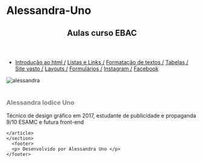 # Alessandra-Uno
 <head>
   <title> Home page </title>
   <meta charset="UTF-8">
<meta name="viewport" content="width-device-width" initial-scale="1">
<link rel="stylesheet" type="text/css" href="../HTML/css/home-page.css">
</head>
<body>
    <header>
        <h2> Aulas curso EBAC</h2>
    </header>
    <section>
        <nav>
            <ul>
                <li> <a href="1-estrutura-basica.html">Introdução ao html /</a>
                <a href="2-listas-e-links.html">Listas e Links /</a> 
               <a href="3-formatacao-de-textos.html">Formatação de textos /</a> 
                <a href="4-tabelas.html">Tabelas /</a> 
                <a href="index.html">Site vasto /</a> 
               <a href="5-layouts.html">Layouts /</a>
              <a href="6-formularios.html"> Formulários /</a>
               <a href="https://www.instagram.com/aleiodiceuno/" target="_blank">Instagram /</a>
            <a href="https://www.facebook.com/alessandra.uno.927/" target="_blank">Facebook </a></li>
            </ul>
          </nav>
    <article>
      <div id="img">
      <img src="../HTML/imagens/eu.jpg" alt="alessandra">
      </div>
      <br><h3 style="color: #808080;">Alessandra Iodice Uno</h3>
      <p> Técnico de design gráfico em 2017, estudante de publicidade e propaganda 9/10 ESAMC e futura front-end</p>

        
    </article>
    </section>
      <footer> 
      <p> Desenvolvido por Alessandra Uno </p>
    </footer>

</body>
</html>
